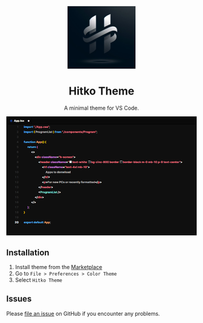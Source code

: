 <div align="center">

<img src="icon.jpeg" width="180"/>

# Hitko Theme

A minimal theme for VS Code.

![preview](preview.png)

</div>

## Installation

1. Install theme from the [Marketplace]()
2. Go to `File > Preferences > Color Theme`
3. Select `Hitko Theme`

## Issues

Please [file an issue](https://github.com/Nilsojunior/hitko-theme/issues) on GitHub if you encounter any problems.
